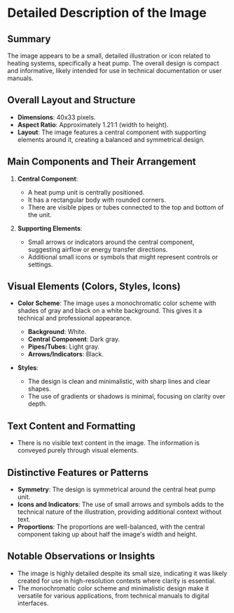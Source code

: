 # Detailed Description of the Image

## Summary
The image appears to be a small, detailed illustration or icon related to heating systems, specifically a heat pump. The overall design is compact and informative, likely intended for use in technical documentation or user manuals.

## Overall Layout and Structure
- **Dimensions**: 40x33 pixels.
- **Aspect Ratio**: Approximately 1.21:1 (width to height).
- **Layout**: The image features a central component with supporting elements around it, creating a balanced and symmetrical design.

## Main Components and Their Arrangement
1. **Central Component**:
   - A heat pump unit is centrally positioned.
   - It has a rectangular body with rounded corners.
   - There are visible pipes or tubes connected to the top and bottom of the unit.

2. **Supporting Elements**:
   - Small arrows or indicators around the central component, suggesting airflow or energy transfer directions.
   - Additional small icons or symbols that might represent controls or settings.

## Visual Elements (Colors, Styles, Icons)
- **Color Scheme**: The image uses a monochromatic color scheme with shades of gray and black on a white background. This gives it a technical and professional appearance.
  - **Background**: White.
  - **Central Component**: Dark gray.
  - **Pipes/Tubes**: Light gray.
  - **Arrows/Indicators**: Black.

- **Styles**:
  - The design is clean and minimalistic, with sharp lines and clear shapes.
  - The use of gradients or shadows is minimal, focusing on clarity over depth.

## Text Content and Formatting
- There is no visible text content in the image. The information is conveyed purely through visual elements.

## Distinctive Features or Patterns
- **Symmetry**: The design is symmetrical around the central heat pump unit.
- **Icons and Indicators**: The use of small arrows and symbols adds to the technical nature of the illustration, providing additional context without text.
- **Proportions**: The proportions are well-balanced, with the central component taking up about half the image's width and height.

## Notable Observations or Insights
- The image is highly detailed despite its small size, indicating it was likely created for use in high-resolution contexts where clarity is essential.
- The monochromatic color scheme and minimalistic design make it versatile for various applications, from technical manuals to digital interfaces.